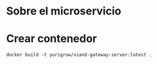 # Sobre el microservicio

# Crear contenedor
`docker build -t yurigrow/viand-gateway-server:latest .`